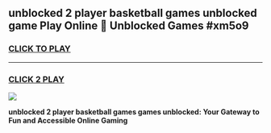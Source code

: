 
## unblocked 2 player basketball games unblocked game Play Online 👋 Unblocked Games #xm5o9
<h3>
<a href="https://premium.freeplayer.one?title=unblocked_2_player_basketball_games&ref=21F">CLICK TO PLAY</a></h3>
<hr>

<h3>
<a href="https://premium.freeplayer.one?title=unblocked_2_player_basketball_games&ref=21F">CLICK 2 PLAY</a>
  
</h3>

<a href="https://premium.freeplayer.one?title=unblocked_2_player_basketball_games&ref=21F/"><img src="https://clearcache.store/games.png"></a>


**unblocked 2 player basketball games games unblocked: Your Gateway to Fun and Accessible Online Gaming**

